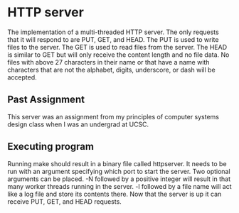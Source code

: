 # HTTP server

The implementation of a multi-threaded HTTP server. The only requests that it will respond to are PUT, GET, and HEAD. The PUT is used to write files to the server. The GET is used to read files from the server. The HEAD is similar to GET but will only receive the content length and no file data. No files with above 27 characters in their name or that have a name with characters that are not the alphabet, digits, underscore, or dash will be accepted.

## Past Assignment
This server was an assignment from my principles of computer systems design class when I was an undergrad at UCSC.

## Executing program

Running make should result in a binary file called httpserver. It needs to be run with an argument specifying which port to start the server. Two optional arguments can be placed. -N followed by a positive integer will result in that many worker threads running in the server. -l followed by a file name will act like a log file and store its contents there. Now that the server is up it can receive PUT, GET, and HEAD requests.